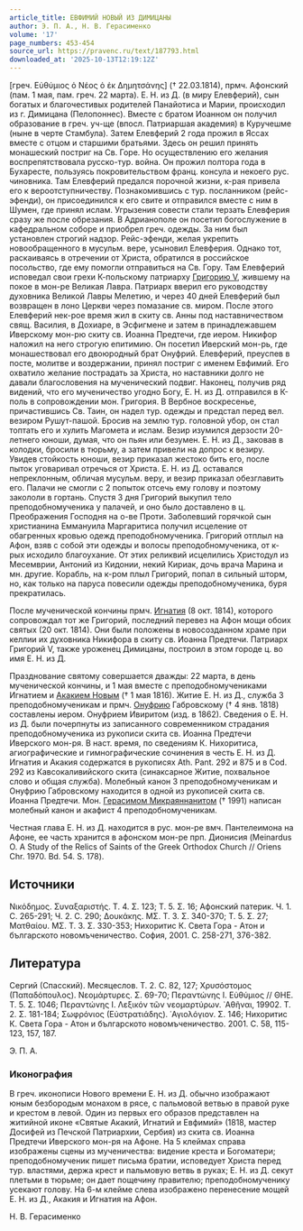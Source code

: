 ```yaml
---
article_title: ЕВФИМИЙ НОВЫЙ ИЗ ДИМИЦАНЫ
author: Э. П. А., Н. В. Герасименко
volume: '17'
page_numbers: 453-454
source_url: https://pravenc.ru/text/187793.html
downloaded_at: '2025-10-13T12:19:12Z'
---
```


[греч. Εὐθύμιος ὁ Νέος ὁ ἐκ Δημητσάνης] († 22.03.1814), прмч. Афонский (пам. 1 мая, пам. греч. 22 марта). Е. Н. из Д. (в миру Елевферий), сын богатых и благочестивых родителей Панайотиса и Марии, происходил из г. Димицана (Пелопоннес). Вместе с братом Иоанном он получил образование в греч. уч-ще (впосл. Патриаршая академия) в Куручешме (ныне в черте Стамбула). Затем Елевферий 2 года прожил в Яссах вместе с отцом и старшими братьями. Здесь он решил принять монашеский постриг на Св. Горе. Но осуществлению его желания воспрепятствовала русско-тур. война. Он прожил полтора года в Бухаресте, пользуясь покровительством франц. консула и некоего рус. чиновника. Там Елевферий предался порочной жизни, к-рая привела его к вероотступничеству. Познакомившись с тур. посланником (рейс-эфенди), он присоединился к его свите и отправился вместе с ним в Шумен, где принял ислам. Угрызения совести стали терзать Елевферия сразу же после обрезания. В Адрианополе он посетил богослужение в кафедральном соборе и приобрел греч. одежды. За ним был установлен строгий надзор. Рейс-эфенди, желая укрепить новообращенного в мусульм. вере, усыновил Елевферия. Однако тот, раскаиваясь в отречении от Христа, обратился в российское посольство, где ему помогли отправиться на Св. Гору. Там Елевферий исповедал свои грехи К-польскому патриарху [Григорию V](<https://pravenc.ru/text/Григорию V.html>), жившему на покое в мон-ре Великая Лавра. Патриарх вверил его руководству духовника Великой Лавры Мелетию, и через 40 дней Елевферий был возвращен в лоно Церкви через помазание св. миром. После этого Елевферий нек-рое время жил в скиту св. Анны под наставничеством свящ. Василия, в Дохиаре, в Эсфигмене и затем в принадлежавшем Иверскому мон-рю скиту св. Иоанна Предтечи, где иером. Никифор наложил на него строгую епитимию. Он посетил Иверский мон-рь, где монашествовал его двоюродный брат Онуфрий. Елевферий, преуспев в посте, молитве и воздержании, принял постриг с именем Евфимий. Его охватило желание пострадать за Христа, но наставники долго не давали благословения на мученический подвиг. Наконец, получив ряд видений, что его мученичество угодно Богу, Е. Н. из Д. отправился в К-поль в сопровождении мон. Григория. В Вербное воскресенье, причастившись Св. Таин, он надел тур. одежды и предстал перед вел. везиром Рушут-пашой. Бросив на землю тур. головной убор, он стал топтать его и хулить Магомета и ислам. Везир изумился дерзости 20-летнего юноши, думая, что он пьян или безумен. Е. Н. из Д., заковав в колодки, бросили в тюрьму, а затем привели на допрос к везиру. Увидев стойкость юноши, везир приказал жестоко бить его, после пыток уговаривал отречься от Христа. Е. Н. из Д. оставался непреклонным, обличая мусульм. веру, и везир приказал обезглавить его. Палачи не смогли с 2 попыток отсечь ему голову и поэтому закололи в гортань. Спустя 3 дня Григорий выкупил тело преподобномученика у палачей, и оно было доставлено в ц. Преображения Господня на о-ве Проти. Заболевший горячкой сын христианина Еммануила Маргаритиса получил исцеление от обагренных кровью одежд преподобномученика. Григорий отплыл на Афон, взяв с собой эти одежды и волосы преподобномученика, от к-рых исходило благоухание. От этих реликвий исцелились Христодул из Месемврии, Антоний из Кидонии, некий Кириак, дочь врача Марина и мн. другие. Корабль, на к-ром плыл Григорий, попал в сильный шторм, но, как только на паруса повесили одежды преподобномученика, буря прекратилась.

После мученической кончины прмч. [Игнатия](https://pravenc.ru/text/Игнатий.html) (8 окт. 1814), которого сопровождал тот же Григорий, последний перевез на Афон мощи обоих святых (20 окт. 1814). Они были положены в новосозданном храме при келлии их духовника Никифора в скиту св. Иоанна Предтечи. Патриарх Григорий V, также уроженец Димицаны, построил в этом городе ц. во имя Е. Н. из Д.

Празднование святому совершается дважды: 22 марта, в день мученической кончины, и 1 мая вместе с преподобномучениками Игнатием и [Акакием Новым](<https://pravenc.ru/text/Акакием Новым.html>) († 1 мая 1816). Житие Е. Н. из Д., служба 3 преподобномученикам и прмч. [Онуфрию](https://pravenc.ru/text/Онуфрию.html) Габровскому († 4 янв. 1818) составлены иером. Онуфрием Ивиритом (изд. в 1862). Сведения о Е. Н. из Д. были почерпнуты из записанного современником страдания преподобномученика из рукописи скита св. Иоанна Предтечи Иверского мон-ря. В наст. время, по сведениям К. Нихоритиса, агиографические и гимнографические сочинения в честь Е. Н. из Д. Игнатия и Акакия содержатся в рукописях Ath. Pant. 292 и 875 и в Cod. 292 из Кавсокаливийского скита (синаксарное Житие, похвальное слово и общая служба). Молебный канон 3 преподобномученикам и Онуфрию Габровскому находится в одной из рукописей скита св. Иоанна Предтечи. Мон. [Герасимом Микраяннанитом](<https://pravenc.ru/text/Герасим Микраяннанит.html>) († 1991) написан молебный канон и акафист 4 преподобномученикам.

Честная глава Е. Н. из Д. находится в рус. мон-ре вмч. Пантелеимона на Афоне, ее часть хранится в афонском мон-ре прп. Дионисия (Meinardus O. A Study of the Relics of Saints of the Greek Orthodox Church // Oriens Chr. 1970. Bd. 54. S. 178).

## Источники

Νικόδημος. Συναξαριστής. Τ. 4. Σ. 123; Τ. 5. Σ. 16; Афонский патерик. Ч. 1. С. 265-291; Ч. 2. С. 290; Δουκάκης. ΜΣ. Τ. 3. Σ. 340-370; Τ. 5. Σ. 27; Ματθαίου. ΜΣ. T. 3. Σ. 330-353; Нихоритис К. Света Гора - Атон и българското новомъченичество. София, 2001. С. 258-271, 376-382.

## Литература

Сергий (Спасский). Месяцеслов. Т. 2. С. 82, 127; Χρυσόστομος (Παπαδόπουλος). Νεομάρτυρες. Σ. 69-70; Περαντώνης Ι. Εὐθύμιος // ΘΗΕ. Τ. 5. Σ. 1046; Περαντώνης Ι. Λεξικόν τῶν νεομαρτύρων. ᾿Αθῆναι, 19902. Τ. 2. Σ. 181-184; Σωφρόνιος (Εὐστρατιάδης). ῾Αγιολόγιον. Σ. 146; Нихоритис К. Света Гора - Атон и българското новомъченичество. 2001. С. 58, 115-123, 157, 187.

Э. П. А. 

### Иконография

В греч. иконописи Нового времени Е. Н. из Д. обычно изображают юным безбородым монахом в рясе, с пальмовой ветвью в правой руке и крестом в левой. Один из первых его образов представлен на житийной иконе «Святые Акакий, Игнатий и Евфимий» (1818, мастер Досифей из Печской Патриархии, Сербия) из скита св. Иоанна Предтечи Иверского мон-ря на Афоне. На 5 клеймах справа изображены сцены из мученичества: видение креста и Богоматери; преподобномученик пишет письма братии, исповедует Христа перед тур. властями, держа крест и пальмовую ветвь в руках; Е. Н. из Д. секут плетьми в тюрьме; он дает пощечину правителю; преподобномученику усекают голову. На 6-м клейме слева изображено перенесение мощей Е. Н. из Д., Акакия и Игнатия на Афон.

Н. В. Герасименко
